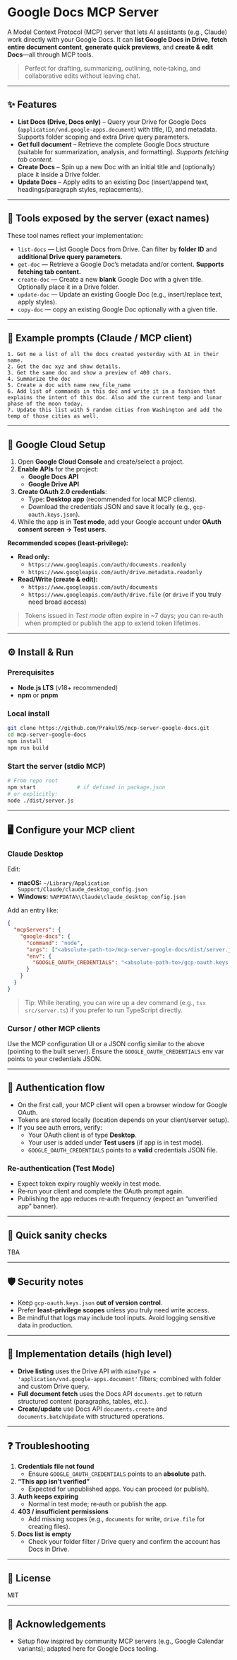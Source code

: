 # Google Docs MCP Server

A Model Context Protocol (MCP) server that lets AI assistants (e.g., Claude) work directly with your Google Docs. It can **list Google Docs in Drive**, **fetch entire document content**, **generate quick previews**, and **create & edit Docs**—all through MCP tools.

> Perfect for drafting, summarizing, outlining, note‑taking, and collaborative edits without leaving chat.

---

## ✨ Features

- **List Docs (Drive, Docs only)** – Query your Drive for Google Docs (`application/vnd.google-apps.document`) with title, ID, and metadata. Supports folder scoping and extra Drive query parameters.
- **Get full document** – Retrieve the complete Google Docs structure (suitable for summarization, analysis, and formatting). _Supports fetching tab content._
- **Create Docs** – Spin up a new Doc with an initial title and (optionally) place it inside a Drive folder.
- **Update Docs** – Apply edits to an existing Doc (insert/append text, headings/paragraph styles, replacements).

---

## 🧰 Tools exposed by the server (exact names)

These tool names reflect your implementation:

- `list-docs` — List Google Docs from Drive. Can filter by **folder ID** and **additional Drive query parameters**.
- `get-doc` — Retrieve a Google Doc’s metadata and/or content. **Supports fetching tab content.**
- `create-doc` — Create a new **blank** Google Doc with a given title. Optionally place it in a Drive folder.
- `update-doc` — Update an existing Google Doc (e.g., insert/replace text, apply styles).
- `copy-doc` — copy an existing Google Doc optionally with a given title.

---

## 🧪 Example prompts (Claude / MCP client)

```text
1. Get me a list of all the docs created yesterday with AI in their name.
2. Get the doc xyz and show details.
3. Get the same doc and show a preview of 400 chars.
4. Summarize the doc
5. Create a doc with name new_file_name
6. Add list of commands in this doc and write it in a fashion that explains the intent of this doc. Also add the current temp and lunar phase of the moon today.
7. Update this list with 5 random cities from Washington and add the temp of those cities as well.

```

---

## 🔐 Google Cloud Setup

1. Open **Google Cloud Console** and create/select a project.
2. **Enable APIs** for the project:
   - **Google Docs API**
   - **Google Drive API**
3. **Create OAuth 2.0 credentials**:
   - Type: **Desktop app** (recommended for local MCP clients).
   - Download the credentials JSON and save it locally (e.g., `gcp-oauth.keys.json`).
4. While the app is in **Test mode**, add your Google account under **OAuth consent screen → Test users**.

**Recommended scopes (least‑privilege):**

- **Read only:**
  - `https://www.googleapis.com/auth/documents.readonly`
  - `https://www.googleapis.com/auth/drive.metadata.readonly`
- **Read/Write (create & edit):**
  - `https://www.googleapis.com/auth/documents`
  - `https://www.googleapis.com/auth/drive.file` (or `drive` if you truly need broad access)

> Tokens issued in _Test mode_ often expire in ~7 days; you can re‑auth when prompted or publish the app to extend token lifetimes.

---

## ⚙️ Install & Run

### Prerequisites

- **Node.js LTS** (v18+ recommended)
- **npm** or **pnpm**

### Local install

```bash
git clone https://github.com/Prakul95/mcp-server-google-docs.git
cd mcp-server-google-docs
npm install
npm run build
```

### Start the server (stdio MCP)

```bash
# From repo root
npm start             # if defined in package.json
# or explicitly:
node ./dist/server.js
```

---

## 🖥️ Configure your MCP client

### Claude Desktop

Edit:

- **macOS:** `~/Library/Application Support/Claude/claude_desktop_config.json`
- **Windows:** `%APPDATA%\Claude\claude_desktop_config.json`

Add an entry like:

```json
{
  "mcpServers": {
    "google-docs": {
      "command": "node",
      "args": ["<absolute-path-to>/mcp-server-google-docs/dist/server.js"],
      "env": {
        "GOOGLE_OAUTH_CREDENTIALS": "<absolute-path-to>/gcp-oauth.keys.json"
      }
    }
  }
}
```

> Tip: While iterating, you can wire up a dev command (e.g., `tsx src/server.ts`) if you prefer to run TypeScript directly.

### Cursor / other MCP clients

Use the MCP configuration UI or a JSON config similar to the above (pointing to the built server). Ensure the `GOOGLE_OAUTH_CREDENTIALS` env var points to your credentials JSON.

---

## 🔑 Authentication flow

- On the first call, your MCP client will open a browser window for Google OAuth.
- Tokens are stored locally (location depends on your client/server setup).
- If you see auth errors, verify:
  - Your OAuth client is of type **Desktop**.
  - Your user is added under **Test users** (if app is in test mode).
  - `GOOGLE_OAUTH_CREDENTIALS` points to a **valid** credentials JSON file.

### Re‑authentication (Test Mode)

- Expect token expiry roughly weekly in test mode.
- Re‑run your client and complete the OAuth prompt again.
- Publishing the app reduces re‑auth frequency (expect an “unverified app” banner).

---

## 🧪 Quick sanity checks

TBA

---

## 🛡️ Security notes

- Keep `gcp-oauth.keys.json` **out of version control**.
- Prefer **least‑privilege scopes** unless you truly need write access.
- Be mindful that logs may include tool inputs. Avoid logging sensitive data in production.

---

## 🧩 Implementation details (high level)

- **Drive listing** uses the Drive API with `mimeType = 'application/vnd.google-apps.document'` filters; combined with folder and custom Drive query.
- **Full document fetch** uses the Docs API `documents.get` to return structured content (paragraphs, tables, etc.).
- **Create/update** use Docs API `documents.create` and `documents.batchUpdate` with structured operations.

---

## ❓ Troubleshooting

1. **Credentials file not found**
   - Ensure `GOOGLE_OAUTH_CREDENTIALS` points to an **absolute** path.
2. **“This app isn’t verified”**
   - Expected for unpublished apps. You can proceed (or publish).
3. **Auth keeps expiring**
   - Normal in test mode; re‑auth or publish the app.
4. **403 / insufficient permissions**
   - Add missing scopes (e.g., `documents` for write, `drive.file` for creating files).
5. **Docs list is empty**
   - Check your folder filter / Drive query and confirm the account has Docs in Drive.

---

## 📄 License

MIT

---

## 🙌 Acknowledgements

- Setup flow inspired by community MCP servers (e.g., Google Calendar variants); adapted here for Google Docs tooling.

